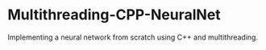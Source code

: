 # Multithreading-CPP-NeuralNet
Implementing a neural network from scratch using C++ and multithreading.
